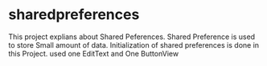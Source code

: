 # sharedpreferences
This project explians about Shared Peferences.
Shared Preference is used to store Small amount of data.
Initialization of shared preferences is done in this Project.
used one EditText and One ButtonView
